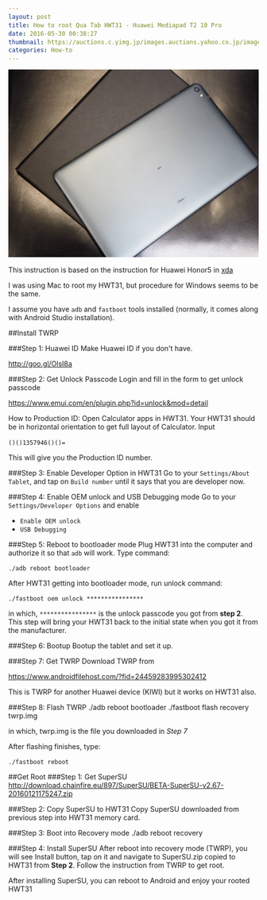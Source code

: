 ```yaml
---
layout: post
title: How to root Qua Tab HWT31 - Huawei Mediapad T2 10 Pro
date: 2016-05-30 00:38:27
thumbnail: https://auctions.c.yimg.jp/images.auctions.yahoo.co.jp/image/dr000/auc0412/users/576421107bc02883a8f988c63b44bfe19430d909/i-img1200x900-1544678041zg1rj1379148.jpg
categories: How-to
---
```

![](/asset/img/uploads/hwt31.jpg)

This instruction is based on the instruction for Huawei Honor5 in [xda](http://forum.xda-developers.com/honor-5x/development/root-kiw-l24-usa-kiwi-t3305190)

I was using Mac to root my HWT31, but procedure for Windows seems to be the same.

I assume you have `adb` and `fastboot` tools installed (normally, it comes along with Android Studio installation).

\##Install TWRP

\###Step 1: Huawei ID
Make Huawei ID if you don't have.

<http://goo.gl/OlsI8a>

\###Step 2: Get Unlock Passcode
Login and fill in the form to get unlock passcode

<https://www.emui.com/en/plugin.php?id=unlock&mod=detail>

How to Production ID:
Open Calculator apps in HWT31. Your HWT31 should be in horizontal orientation to get full layout of Calculator. Input

`()()1357946()()=`

This will give you the Production ID number.

\###Step 3: Enable Developer Option in HWT31
Go to your `Settings/About Tablet`, and tap on `Build number` until it says that you are developer now.

\###Step 4: Enable OEM unlock and USB Debugging mode
Go to your `Settings/Developer Options` and enable 

* `Enable OEM unlock`
* `USB Debugging`

\###Step 5: Reboot to bootloader mode
Plug HWT31 into the computer and authorize it so that `adb` will work. Type command:

```
./adb reboot bootloader
```

After HWT31 getting into bootloader mode, run unlock command:

```
./fastboot oem unlock ****************
```

in which, `****************` is the unlock passcode you got from **step 2**. This step will bring your HWT31 back to the initial state when you got it from the manufacturer.

\###Step 6: Bootup
Bootup the tablet and set it up.

\###Step 7: Get TWRP
Download TWRP from

<https://www.androidfilehost.com/?fid=24459283995302412>

This is TWRP for another Huawei device (KIWI) but it works on HWT31 also.

\###Step 8: Flash TWRP
	./adb reboot bootloader
	./fastboot flash recovery twrp.img

in which, twrp.img is the file you downloaded in *Step 7*

After flashing finishes, type:

```
./fastboot reboot
```

\##Get Root
###Step 1: Get SuperSU
<http://download.chainfire.eu/897/SuperSU/BETA-SuperSU-v2.67-20160121175247.zip>

\###Step 2: Copy SuperSU to HWT31
Copy SuperSU downloaded from previous step into HWT31 memory card.

\###Step 3: Boot into Recovery mode
	./adb reboot recovery
	
###Step 4: Install SuperSU
After reboot into recovery mode (TWRP), you will see Install button, tap on it and navigate to SuperSU.zip copied to HWT31 from **Step 2**. Follow the instruction from TWRP to get root.

After installing SuperSU, you can reboot to Android and enjoy your rooted HWT31